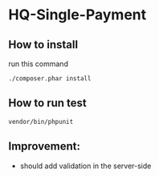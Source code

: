 # HQ-Single-Payment

## How to install
run this command 
```
./composer.phar install
```
## How to run test
```
vendor/bin/phpunit 
```
## Improvement:
- should add validation in the server-side
